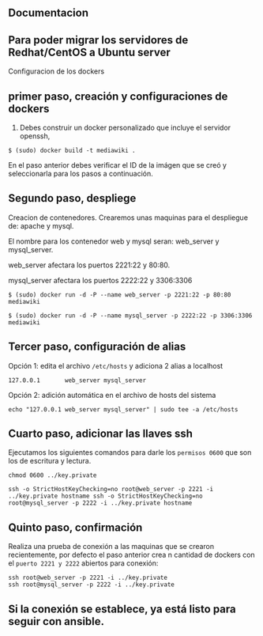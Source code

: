 Documentacion 
-------------------------------------------
Para poder migrar los servidores de Redhat/CentOS a Ubuntu server
-------------------------------------------
Configuracion de los dockers


primer paso, creación y configuraciones de dockers
-------------------------------------------

1. Debes construir un docker personalizado que incluye el servidor openssh,

```
$ (sudo) docker build -t mediawiki . 
```
En el paso anterior debes verificar el ID de la imágen que se creó y seleccionarla para los pasos a continuación.

Segundo paso, despliege
-------------------------------------------
Creacion de contenedores.
Crearemos unas maquinas para el despliegue de: apache y mysql.

El nombre para los contenedor web y mysql seran: web_server y mysql_server.

web_server afectara los puertos 2221:22 y 80:80.

mysql_server afectara los puertos 2222:22 y 3306:3306

```
$ (sudo) docker run -d -P --name web_server -p 2221:22 -p 80:80 mediawiki
```

```
$ (sudo) docker run -d -P --name mysql_server -p 2222:22 -p 3306:3306 mediawiki
```

Tercer paso, configuración de alias
-------------------------------------------

Opción 1: edita el archivo ```/etc/hosts``` y adiciona 2 alias a localhost
```
127.0.0.1       web_server mysql_server
```
Opción 2: adición automática en el archivo de hosts del sistema
```
echo "127.0.0.1 web_server mysql_server" | sudo tee -a /etc/hosts
```

Cuarto paso, adicionar las llaves ssh
-------------------------------------------
Ejecutamos los siguientes comandos para darle los ```permisos 0600``` que son los de escritura y lectura. 
```
chmod 0600 ../key.private
```

```
ssh -o StrictHostKeyChecking=no root@web_server -p 2221 -i ../key.private hostname ssh -o StrictHostKeyChecking=no root@mysql_server -p 2222 -i ../key.private hostname
```

Quinto paso, confirmación
-------------------------------------------
Realiza una prueba de conexión a las maquinas que se crearon recientemente, por defecto el paso anterior crea n cantidad de dockers con el ```puerto 2221 y 2222``` abiertos para conexión:
```
ssh root@web_server -p 2221 -i ../key.private 
ssh root@mysql_server -p 2222 -i ../key.private
```

Si la conexión se establece, ya está listo para seguir con ansible.
-------------------------------------------
